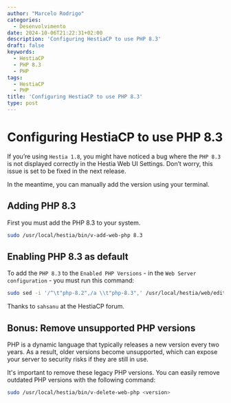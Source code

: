```yaml
---
author: "Marcelo Rodrigo"
categories:
  - Desenvolvimento
date: 2024-10-06T21:22:31+02:00
description: 'Configuring HestiaCP to use PHP 8.3'
draft: false
keywords:
  - HestiaCP
  - PHP 8.3
  - PHP
tags:
  - HestiaCP
  - PHP
title: 'Configuring HestiaCP to use PHP 8.3'
type: post
---
```


# Configuring HestiaCP to use PHP 8.3

If you’re using `Hestia 1.8`, you might have noticed a bug where the `PHP 8.3` is not displayed correctly in the Hestia Web UI Settings. Don’t worry, this issue is set to be fixed in the next release.

In the meantime, you can manually add the version using your terminal.

## Adding PHP 8.3

First you must add the PHP 8.3 to your system.

```bash
sudo /usr/local/hestia/bin/v-add-web-php 8.3
```

## Enabling PHP 8.3 as default

To add the `PHP 8.3` to the `Enabled PHP Versions` - in the `Web Server configuration` - you must run this command:

```bash
sudo sed -i '/^\t"php-8.2",/a \\t"php-8.3",' /usr/local/hestia/web/edit/server/index.php
```

Thanks to `sahsanu` at the HestiaCP forum.

## Bonus: Remove unsupported PHP versions

PHP is a dynamic language that typically releases a new version every two years. As a result, older versions become unsupported, which can expose your server to security risks if they are still in use.

It's important to remove these legacy PHP versions. You can easily remove outdated PHP versions with the following command:

```bash
sudo /usr/local/hestia/bin/v-delete-web-php <version>
```
